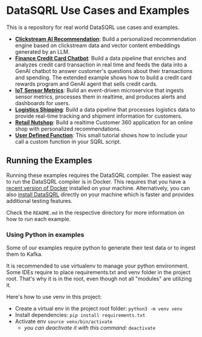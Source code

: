 # DataSQRL Use Cases and Examples

This is a repository for real world DataSQRL use cases and examples.

* **[Clickstream AI Recommendation](clickstream-ai-recommendation/)**: Build a personalized recommendation engine based on clickstream data and vector content embeddings generated by an LLM.
* **[Finance Credit Card Chatbot](finance-credit-card-chatbot/)**: Build a data pipeline that enriches and analyzes credit card transaction in real time and feeds the data into a GenAI chatbot to answer customer's questions about their transactions and spending. The extended example shows how to build a credit card rewards program and GenAI agent that sells credit cards.
* **[IoT Sensor Metrics](iot-sensor-metrics/)**: Build an event-driven microservice that ingests sensor metrics, processes them in realtime, and produces alerts and dashboards for users.
* **[Logistics Shipping](logistics-shipping/)**: Build a data pipeline that processes logistics data to provide real-time tracking and shipment information for customers.
* **[Retail Nutshop](retail-nutshop/)**: Build a realtime Customer 360 application for an online shop with personalized recommendations.
* **[User Defined Function](user-defined-function/)**: This small tutorial shows how to include your call a custom function in your SQRL script.


## Running the Examples

Running these examples requires the DataSQRL compiler. The easiest way to run the DataSQRL compiler is in Docker. This requires that you have a [recent version of Docker](https://docs.docker.com/get-docker/) installed on your machine. Alternatively, you can also [install DataSQRL](/update) directly on your machine which is faster and provides additional testing features. 

Check the `README.md` in the respective directory for more information on how to run each example.

### Using Python in examples

Some of our examples require python to generate their test data or to ingest them to Kafka.

It is recommended to use virtualenv to manage your python environment. Some IDEs require to place requirements.txt
and venv folder in the project root. That's why it is in the root, even though not all "modules" are utilizing it.

Here's how to use venv in this project:

- Create a virtual env in the project root folder: `python3 -m venv venv`
- Install dependencies: `pip install requirements.txt` 
- Activate env `source venv/bin/activate`
  - *you can deactivate it with this command:* `deactivate`
